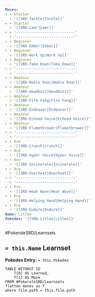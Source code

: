 ```yaml
---
Moves:
- - Starter
  - '[[SRD-Tackle|Tackle]]'
- - Starter
  - '[[SRD-Leer|Leer]]'
- - '---------------------------'
  - '---------------------------'
- - Beginner
  - '[[SRD-Ember|Ember]]'
- - Beginner
  - '[[SRD-Work Up|Work Up]]'
- - Beginner
  - '[[SRD-Take Down|Take Down]]'
- - '---------------------------'
  - '---------------------------'
- - Amateur
  - '[[SRD-Noble Roar|Noble Roar]]'
- - Amateur
  - '[[SRD-Headbutt|Headbutt]]'
- - Amateur
  - '[[SRD-Fire Fang|Fire Fang]]'
- - Amateur
  - '[[SRD-Endeavor|Endeavor]]'
- - Amateur
  - '[[SRD-Echoed Voice|Echoed Voice]]'
- - Amateur
  - '[[SRD-Flamethrower|Flamethrower]]'
- - '---------------------------'
  - '---------------------------'
- - Ace
  - '[[SRD-Crunch|Crunch]]'
- - Ace
  - '[[SRD-Hyper Voice|Hyper Voice]]'
- - Ace
  - '[[SRD-Incinerate|Incinerate]]'
- - Ace
  - '[[SRD-Overheat|Overheat]]'
- - '---------------------------'
  - '---------------------------'
- - Pro
  - '[[SRD-Heat Wave|Heat Wave]]'
- - Pro
  - '[[SRD-Helping Hand|Helping Hand]]'
- - Pro
  - '[[SRD-Endure|Endure]]'
Name: Litleo
Pokedex: '[[SRD-Litleo|Litleo]]'
---
```


#PokeroleSRD/Learnsets

## `= this.Name` Learnset

**Pokedex Entry:** `= this.Pokedex`

```dataview
TABLE WITHOUT ID
    T[0] AS Learned,
    T[1] AS Move
FROM #PokeroleSRD/Learnsets
flatten moves as T
where file.path = this.file.path
```
